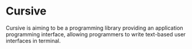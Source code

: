 # Cursive
Cursive is aiming to be a programming library providing an application programming interface, allowing programmers to write text-based user interfaces in terminal.
